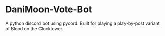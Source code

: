 # DaniMoon-Vote-Bot
A python discord bot using pycord. Built for playing a play-by-post variant of Blood on the Clocktower.
